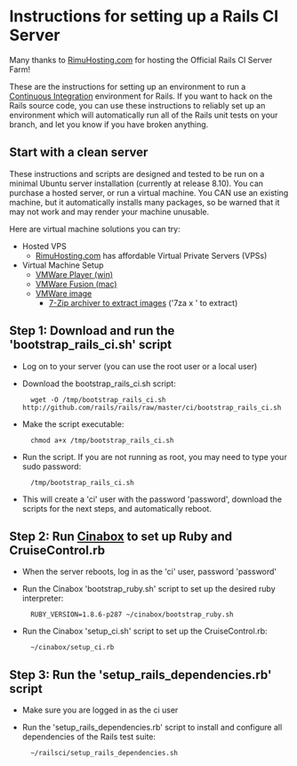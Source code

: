 Instructions for setting up a Rails CI Server
=============================================

Many thanks to [RimuHosting.com](http://rimuhosting.com) for hosting the Official Rails CI Server Farm!

These are the instructions for setting up an environment to run a [Continuous Integration](http://martinfowler.com/articles/continuousIntegration.html) environment for Rails.  If you want to hack on the Rails source code, you can use these instructions to reliably set up an environment which will automatically run all of the Rails unit tests on your branch, and let you know if you have broken anything.


Start with a clean server
-------------------------

These instructions and scripts are designed and tested to be run on a minimal Ubuntu server installation (currently at release 8.10).  You can purchase a hosted server, or run a virtual machine.  You CAN use an existing machine, but it automatically installs many packages, so be warned that it may not work and may render your machine unusable.

Here are virtual machine solutions you can try:

* Hosted VPS
  * [RimuHosting.com](http://rimuhosting.com) has affordable Virtual Private Servers (VPSs)
* Virtual Machine Setup
  * [VMWare Player (win)](http://www.vmware.com/products/player/)
  * [VMWare Fusion (mac)](http://www.vmware.com/download/fusion/)
  * [VMWare image](http://www.vmware.com/appliances/directory/cat/45)
    * [7-Zip archiver to extract images](http://www.7-zip.org/) ('7za x <file>' to extract)


Step 1: Download and run the 'bootstrap\_rails\_ci.sh' script
-------------------------------------------------------------

* Log on to your server (you can use the root user or a local user)
* Download the bootstrap\_rails\_ci.sh script:

        wget -O /tmp/bootstrap_rails_ci.sh http://github.com/rails/rails/raw/master/ci/bootstrap_rails_ci.sh

* Make the script executable:

        chmod a+x /tmp/bootstrap_rails_ci.sh

* Run the script.  If you are not running as root, you may need to type your sudo password:

        /tmp/bootstrap_rails_ci.sh

* This will create a 'ci' user with the password 'password', download the scripts for the next steps, and automatically reboot.

Step 2: Run [Cinabox](http://github.com/thewoolleyman/cinabox) to set up Ruby and CruiseControl.rb
-------------------------------------------------------

* When the server reboots, log in as the 'ci' user, password 'password'
* Run the Cinabox 'bootstrap_ruby.sh' script to set up the desired ruby interpreter:

        RUBY_VERSION=1.8.6-p287 ~/cinabox/bootstrap_ruby.sh

* Run the Cinabox 'setup_ci.sh' script to set up the CruiseControl.rb:

        ~/cinabox/setup_ci.rb

Step 3: Run the 'setup\_rails\_dependencies.rb' script
----------------------------------------------------

* Make sure you are logged in as the ci user
* Run the 'setup\_rails\_dependencies.rb' script to install and configure all dependencies of the Rails test suite:

        ~/railsci/setup_rails_dependencies.sh

